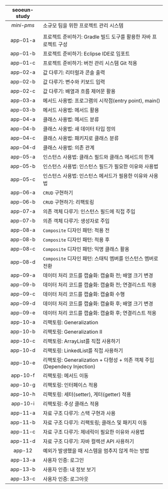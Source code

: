 |seoeun-study||
|:---:|---|
|*mini-pms*|소규모 팀을 위한 프로젝트 관리 시스템|
|||
|app-01-a|프로젝트 준비하기: Gradle 빌드 도구를 활용한 자바 프로젝트 구성|
|app-01-b|프로젝트 준비하기: Eclipse IDE로 임포트|
|app-01-c|프로젝트 준비하기: 버전 관리 시스템 Git 적용|
|app-02-a|값 다루기: 리터럴과 콘솔 출력|
|app-02-b|값 다루기: 변수와 키보드 입력|
|app-02-c|값 다루기: 배열과 흐름 제어문 활용|
|app-03-a|메서드 사용법: 프로그램의 시작점(entry point), main()|
|app-03-b|메서드 사용법: 메서드 활용|
|app-04-a|클래스 사용법: 메서드 분류|
|app-04-b|클래스 사용법: 새 데이터 타입 정의|
|app-04-c|클래스 사용법: 패키지로 클래스 분류|
|app-04-d|클래스 사용법: 의존 관계|
|app-05-a|인스턴스 사용법: 클래스 필드와 클래스 메서드의 한계|
|app-05-b|인스턴스 사용법: 인스턴스 필드가 필요한 이유와 사용법|
|app-05-c|인스턴스 사용법: 인스턴스 메서드가 필용한 이유와 사용법|
|app-06-a|`CRUD` 구현하기|
|app-06-b|`CRUD` 구현하기: 리팩토링|
|app-07-a|의존 객체 다루기: 인스턴스 필드에 직접 주입|
|app-07-b|의존 객체 다루기: 생성자로 주입|
|app-08-a|`Composite` 디자인 패턴: 적용 전|
|app-08-b|`Composite` 디자인 패턴: 적용 후|
|app-08-c|`Composite` 디자인 패턴: 익명 클래스 활용|
|app-08-d|`Composite` 디자인 패턴: 스태틱 멤버를 인스턴스 멤버로 전환|
|app-09-a|데이터 처리 코드를 캡슐화: 캡슐화 전; 배열 크기 변경|
|app-09-b|데이터 처리 코드를 캡슐화: 캡슐화 전; 연결리스트 적용|
|app-09-c|데이터 처리 코드를 캡슐화: 캡슐화 수행|
|app-09-d|데이터 처리 코드를 캡슐화: 캡슐화 후; 배열 크기 변경|
|app-09-e|데이터 처리 코드를 캡슐화: 캡슐화 후; 연결리스트 적용|
|app-10-a|리팩토링: Generalization|
|app-10-b|리팩토링: Generalization Ⅱ|
|app-10-c|리팩토링: ArrayList를 직접 사용하기|
|app-10-d|리팩토링: LinkedList를 직접 사용하기|
|app-10-e|리팩토링: Generalization + 다형성 + 의존 객체 주입(Dependecy Injection)|
|app-10-f|리팩토링: 메서드 이동|
|app-10-g|리팩토링: 인터페이스 적용|
|app-10-h|리팩토링: 세터(setter), 게터(getter) 적용|
|app-10-i|리팩토링: 추상 클래스 적용|
|app-11-a|자료 구조 다루기: 스택 구현과 사용|
|app-11-b|자료 구조 다루기: 리팩토링; 클래스 및 패키지 이동|
|app-11-c|자료 구조 다루기: 제네릭이 필요한 이유와 사용법|
|app-11-d|자료 구조 다루기: 자바 컬렉션 API 사용하기|
|app-12|예외가 발생했을 때 시스템을 멈추지 않게 하는 방법|
|app-13-a|사용자 인증: 로그인|
|app-13-b|사용자 인증: 내 정보 보기|
|app-13-c|사용자 인증: 로그아웃|
